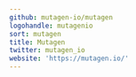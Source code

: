 ```yaml
---
github: mutagen-io/mutagen
logohandle: mutagenio
sort: mutagen
title: Mutagen
twitter: mutagen_io
website: 'https://mutagen.io/'
---
```

